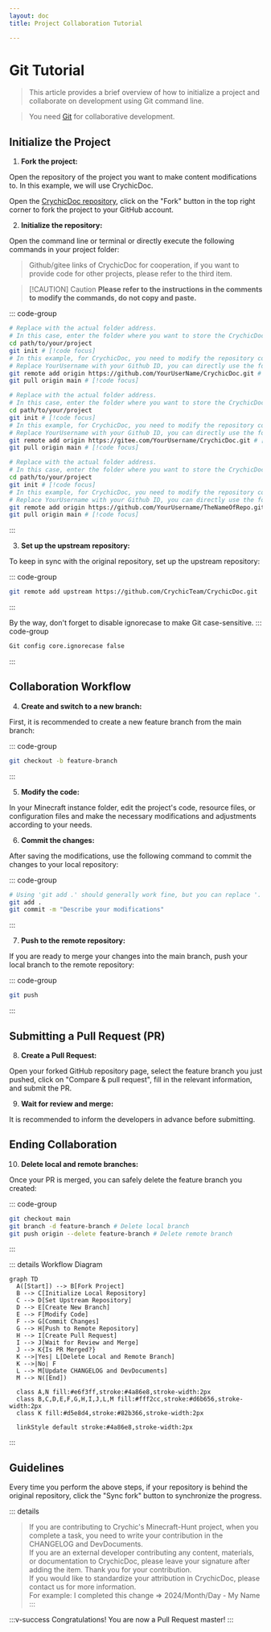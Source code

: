 ```yaml
---
layout: doc
title: Project Collaboration Tutorial

---
```


# Git Tutorial

> This article provides a brief overview of how to initialize a project and collaborate on development using Git command line.

> You need [Git](https://git-scm.com/downloads) for collaborative development.

## Initialize the Project

1. **Fork the project:**

Open the repository of the project you want to make content modifications to. In this example, we will use CrychicDoc.

Open the [CrychicDoc repository](https://github.com/CrychicTeam/CrychicDoc), click on the "Fork" button in the top right corner to fork the project to your GitHub account.

2. **Initialize the repository:**

Open the command line or terminal or directly execute the following commands in your project folder:

> Github/gitee links of CrychicDoc for cooperation, if you want to provide code for other projects, please refer to the third item.

> [!CAUTION] Caution
> **Please refer to the instructions in the comments to modify the commands, do not copy and paste.**

::: code-group
```bash [git]
# Replace with the actual folder address.
# In this case, enter the folder where you want to store the CrychicDoc code.
cd path/to/your/project
git init # [!code focus]
# In this example, for CrychicDoc, you need to modify the repository code after forking.
# Replace YourUsername with your Github ID, you can directly use the forked repository link.
git remote add origin https://github.com/YourUserName/CrychicDoc.git # [!code focus]
git pull origin main # [!code focus]
```

```bash [git]
# Replace with the actual folder address.
# In this case, enter the folder where you want to store the CrychicDoc code.
cd path/to/your/project
git init # [!code focus]
# In this example, for CrychicDoc, you need to modify the repository code after forking.
# Replace YourUsername with your Github ID, you can directly use the forked repository link.
git remote add origin https://gitee.com/YourUsername/CrychicDoc.git # [!code focus]
git pull origin main # [!code focus]
```

```bash [git]
# Replace with the actual folder address.
# In this case, enter the folder where you want to store the CrychicDoc code.
cd path/to/your/project
git init # [!code focus]
# In this example, for CrychicDoc, you need to modify the repository code after forking.
# Replace YourUsername with your Github ID, you can directly use the forked repository link.
git remote add origin https://github.com/YourUsername/TheNameOfRepo.git # [!code focus]
git pull origin main # [!code focus]
```
:::

3. **Set up the upstream repository:**

To keep in sync with the original repository, set up the upstream repository:

::: code-group
```bash [git]
git remote add upstream https://github.com/CrychicTeam/CrychicDoc.git
```
:::

By the way, don't forget to disable ignorecase to make Git case-sensitive.
::: code-group
```bash [git]
Git config core.ignorecase false
```
:::

## Collaboration Workflow

4. **Create and switch to a new branch:**

First, it is recommended to create a new feature branch from the main branch:

::: code-group
```bash [git]
git checkout -b feature-branch
```
:::

5. **Modify the code:**

In your Minecraft instance folder, edit the project's code, resource files, or configuration files and make the necessary modifications and adjustments according to your needs.

6. **Commit the changes:**

After saving the modifications, use the following command to commit the changes to your local repository:

::: code-group
```bash [git]
# Using 'git add .' should generally work fine, but you can replace '.' with the specific file path for added safety.
git add .
git commit -m "Describe your modifications"
```
:::

7. **Push to the remote repository:**

If you are ready to merge your changes into the main branch, push your local branch to the remote repository:

::: code-group
```bash [git]
git push
```
:::

## Submitting a Pull Request (PR)

8. **Create a Pull Request:**

Open your forked GitHub repository page, select the feature branch you just pushed, click on "Compare & pull request", fill in the relevant information, and submit the PR.

9. **Wait for review and merge:**

It is recommended to inform the developers in advance before submitting.

## Ending Collaboration

10. **Delete local and remote branches:**

Once your PR is merged, you can safely delete the feature branch you created:

::: code-group
```bash [git]
git checkout main
git branch -d feature-branch # Delete local branch
git push origin --delete feature-branch # Delete remote branch
```
:::

::: details Workflow Diagram


```mermaid
graph TD
  A([Start]) --> B[Fork Project]
  B --> C[Initialize Local Repository]
  C --> D[Set Upstream Repository]
  D --> E[Create New Branch]
  E --> F[Modify Code]
  F --> G[Commit Changes]
  G --> H[Push to Remote Repository]
  H --> I[Create Pull Request]
  I --> J[Wait for Review and Merge]
  J --> K{Is PR Merged?}
  K -->|Yes| L[Delete Local and Remote Branch]
  K -->|No| F
  L --> M[Update CHANGELOG and DevDocuments]
  M --> N([End])

  class A,N fill:#e6f3ff,stroke:#4a86e8,stroke-width:2px
  class B,C,D,E,F,G,H,I,J,L,M fill:#fff2cc,stroke:#d6b656,stroke-width:2px
  class K fill:#d5e8d4,stroke:#82b366,stroke-width:2px

  linkStyle default stroke:#4a86e8,stroke-width:2px
```

:::

## Guidelines

Every time you perform the above steps, if your repository is behind the original repository, click the "Sync fork" button to synchronize the progress.

::: details
> If you are contributing to Crychic's Minecraft-Hunt project, when you complete a task, you need to write your contribution in the CHANGELOG and DevDocuments.<br/>
> If you are an external developer contributing any content, materials, or documentation to CrychicDoc, please leave your signature after adding the item. Thank you for your contribution.<br/>
> If you would like to standardize your attribution in CrychicDoc, please contact us for more information.<br/>
> For example: I completed this change => 2024/Month/Day - My Name<br/>
:::

:::v-success Congratulations!
You are now a Pull Request master!
:::
